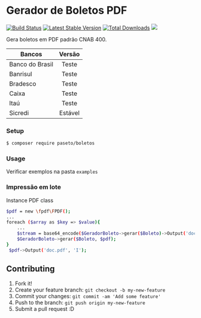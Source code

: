 # Gerador de Boletos PDF

[![Build Status](https://travis-ci.org/paseto/boletos.svg?branch=master)](https://travis-ci.org/paseto/boletos)
[![Latest Stable Version](https://poser.pugx.org/paseto/boletos/v/stable)](https://packagist.org/packages/paseto/boletos)
[![Total Downloads](https://poser.pugx.org/paseto/boletos/downloads)](https://packagist.org/packages/paseto/boletos)
![](https://img.shields.io/github/license/paseto/boleto.svg)

Gera boletos em PDF padrão CNAB 400.

|Bancos|Versão|
|---|:---:|
|Banco do Brasil|Teste|
|Banrisul|Teste|
|Bradesco |Teste|
|Caixa|Teste|
|Itaú|Teste|
|Sicredi|Estável|



### Setup

```sh
$ composer require paseto/boletos
```

### Usage

Verificar exemplos na pasta `examples`

### Impressão em lote

Instance PDF class
```sh
$pdf = new \fpdf\FPDF();
...
foreach ($array as $key => $value){
    ...
    $stream = base64_encode($GeradorBoleto->gerar($Boleto)->Output('doc.pdf','S'));
    $GeradorBoleto->gerar($Boleto, $pdf); 
}
 $pdf->Output('doc.pdf', 'I');
```

## Contributing
 
1. Fork it!
2. Create your feature branch: `git checkout -b my-new-feature`
3. Commit your changes: `git commit -am 'Add some feature'`
4. Push to the branch: `git push origin my-new-feature`
5. Submit a pull request :D
